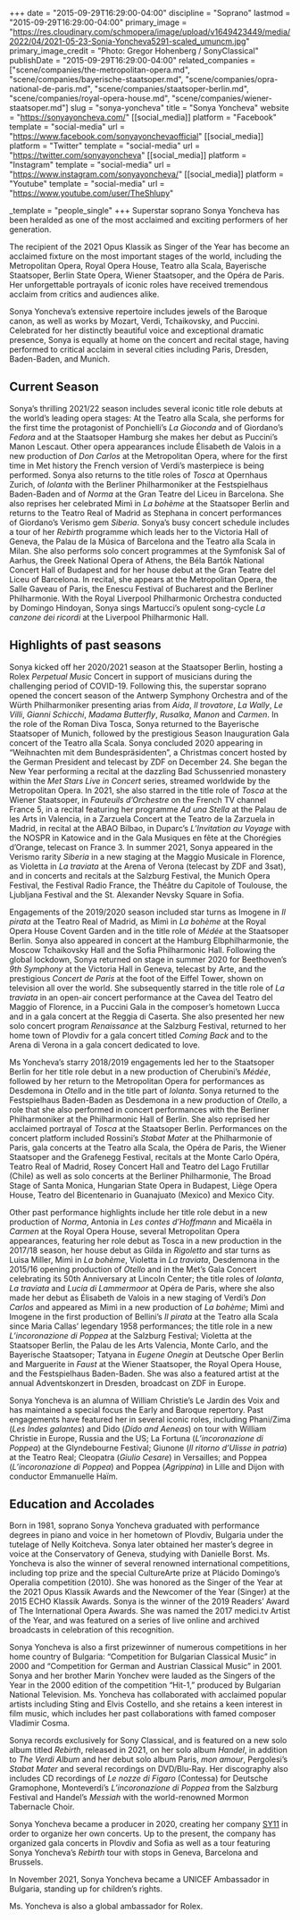 +++
date = "2015-09-29T16:29:00-04:00"
discipline = "Soprano"
lastmod = "2015-09-29T16:29:00-04:00"
primary_image = "https://res.cloudinary.com/schmopera/image/upload/v1649423449/media/2022/04/2021-05-23-Sonia-Yoncheva5291-scaled_umuncm.jpg"
primary_image_credit = "Photo: Gregor Hohenberg / SonyClassical"
publishDate = "2015-09-29T16:29:00-04:00"
related_companies = ["scene/companies/the-metropolitan-opera.md", "scene/companies/bayerische-staatsoper.md", "scene/companies/opra-national-de-paris.md", "scene/companies/staatsoper-berlin.md", "scene/companies/royal-opera-house.md", "scene/companies/wiener-staatsoper.md"]
slug = "sonya-yoncheva"
title = "Sonya Yoncheva"
website = "https://sonyayoncheva.com/"
[[social_media]]
platform = "Facebook"
template = "social-media"
url = "https://www.facebook.com/sonyayonchevaofficial"
[[social_media]]
platform = "Twitter"
template = "social-media"
url = "https://twitter.com/sonyayoncheva"
[[social_media]]
platform = "Instagram"
template = "social-media"
url = "https://www.instagram.com/sonyayoncheva/"
[[social_media]]
platform = "Youtube"
template = "social-media"
url = "https://www.youtube.com/user/TheShlupy"

_template = "people_single"
+++
Superstar soprano Sonya Yoncheva has been heralded as one of the most acclaimed and exciting performers of her generation.

The recipient of the 2021 Opus Klassik as Singer of the Year has become an acclaimed fixture on the most important stages of the world, including the Metropolitan Opera, Royal Opera House, Teatro alla Scala, Bayerische Staatsoper, Berlin State Opera, Wiener Staatsoper, and the Opéra de Paris. Her unforgettable portrayals of iconic roles have received tremendous acclaim from critics and audiences alike.

Sonya Yoncheva’s extensive repertoire includes jewels of the Baroque canon, as well as works by Mozart, Verdi, Tchaikovsky, and Puccini. Celebrated for her distinctly beautiful voice and exceptional dramatic presence, Sonya is equally at home on the concert and recital stage, having performed to critical acclaim in several cities including Paris, Dresden, Baden-Baden, and Munich.

## Current Season

Sonya’s thrilling 2021/22 season includes several iconic title role debuts at the world’s leading opera stages: At the Teatro alla Scala, she performs for the first time the protagonist of Ponchielli’s _La Gioconda_ and of Giordano’s _Fedora_ and at the Staatsoper Hamburg she makes her debut as Puccini’s Manon Lescaut. Other opera appearances include Élisabeth de Valois in a new production of _Don Carlos_ at the Metropolitan Opera, where for the first time in Met history the French version of Verdi’s masterpiece is being performed. Sonya also returns to the title roles of _Tosca_ at Opernhaus Zurich, of _Iolanta_ with the Berliner Philharmoniker at the Festspielhaus Baden-Baden and of _Norma_ at the Gran Teatre del Liceu in Barcelona. She also reprises her celebrated Mimì in _La bohème_ at the Staatsoper Berlin and returns to the Teatro Real of Madrid as Stephana in concert performances of Giordano’s Verismo gem _Siberia_. Sonya’s busy concert schedule includes a tour of her _Rebirth_ programme which leads her to the Victoria Hall of Geneva, the Palau de la Música of Barcelona and the Teatro alla Scala in Milan. She also performs solo concert programmes at the Symfonisk Sal of Aarhus, the Greek National Opera of Athens, the Béla Bartók National Concert Hall of Budapest and for her house debut at the Gran Teatre del Liceu of Barcelona. In recital, she appears at the Metropolitan Opera, the Salle Gaveau of Paris, the Enescu Festival of Bucharest and the Berliner Philharmonie. With the Royal Liverpool Philharmonic Orchestra conducted by Domingo Hindoyan, Sonya sings Martucci’s opulent song-cycle _La canzone dei ricordi_ at the Liverpool Philharmonic Hall.

## Highlights of past seasons

Sonya kicked off her 2020/2021 season at the Staatsoper Berlin, hosting a Rolex _Perpetual Music_ Concert in support of musicians during the challenging period of COVID-19. Following this, the superstar soprano opened the concert season of the Antwerp Symphony Orchestra and of the Würth Philharmoniker presenting arias from _Aida_, _Il trovatore_, _La Wally_, _Le Villi_, _Gianni Schicchi_, _Madama Butterfly_, _Rusalka_, _Manon_ and _Carmen_. In the role of the Roman Diva Tosca, Sonya returned to the Bayerische Staatsoper of Munich, followed by the prestigious Season Inauguration Gala concert of the Teatro alla Scala. Sonya concluded 2020 appearing in “Weihnachten mit dem Bundespräsidenten”, a Christmas concert hosted by the German President and telecast by ZDF on December 24. She began the New Year performing a recital at the dazzling Bad Schussenried monastery within the _Met Stars Live in Concert_ series, streamed worldwide by the Metropolitan Opera. In 2021, she also starred in the title role of _Tosca_ at the Wiener Staatsoper, in _Fauteuils d’Orchestre_ on the French TV channel France 5, in a recital featuring her programme _Ad una Stella_ at the Palau de les Arts in Valencia, in a Zarzuela Concert at the Teatro de la Zarzuela in Madrid, in recital at the ABAO Bilbao, in Duparc’s _L’Invitation au Voyage_ with the NOSPR in Katowice and in the Gala Musiques en fête at the Chorégies d’Orange, telecast on France 3. In summer 2021, Sonya appeared in the Verismo rarity _Siberia_ in a new staging at the Maggio Musicale in Florence, as Violetta in _La traviata_ at the Arena of Verona (telecast by ZDF and 3sat), and in concerts and recitals at the Salzburg Festival, the Munich Opera Festival, the Festival Radio France, the Théâtre du Capitole of Toulouse, the Ljubljana Festival and the St. Alexander Nevsky Square in Sofia.

Engagements of the 2019/2020 season included star turns as Imogene in _Il pirata_ at the Teatro Real of Madrid, as Mimì in _La bohème_ at the Royal Opera House Covent Garden and in the title role of _Médée_ at the Staatsoper Berlin. Sonya also appeared in concert at the Hamburg Elbphilharmonie, the Moscow Tchaikovsky Hall and the Sofia Philharmonic Hall. Following the global lockdown, Sonya returned on stage in summer 2020 for Beethoven’s _9th Symphony_ at the Victoria Hall in Geneva, telecast by Arte, and the prestigious _Concert de Paris_ at the foot of the Eiffel Tower, shown on television all over the world. She subsequently starred in the title role of _La traviata_ in an open-air concert performance at the Cavea del Teatro del Maggio of Florence, in a Puccini Gala in the composer’s hometown Lucca and in a gala concert at the Reggia di Caserta. She also presented her new solo concert program _Renaissance_ at the Salzburg Festival, returned to her home town of Plovdiv for a gala concert titled _Coming Back_ and to the Arena di Verona in a gala concert dedicated to love.

Ms Yoncheva’s starry 2018/2019 engagements led her to the Staatsoper Berlin for her title role debut in a new production of Cherubini’s _Médée_, followed by her return to the Metropolitan Opera for performances as Desdemona in _Otello_ and in the title part of _Iolanta_. Sonya returned to the Festspielhaus Baden-Baden as Desdemona in a new production of _Otello_, a role that she also performed in concert performances with the Berliner Philharmoniker at the Philharmonic Hall of Berlin. She also reprised her acclaimed portrayal of _Tosca_ at the Staatsoper Berlin. Performances on the concert platform included Rossini’s _Stabat Mater_ at the Philharmonie of Paris, gala concerts at the Teatro alla Scala, the Opéra de Paris, the Wiener Staatsoper and the Grafenegg Festival, recitals at the Monte Carlo Opéra, Teatro Real of Madrid, Rosey Concert Hall and Teatro del Lago Frutillar (Chile) as well as solo concerts at the Berliner Philharmonie, The Broad Stage of Santa Monica, Hungarian State Opera in Budapest, Liège Opera House, Teatro del Bicentenario in Guanajuato (Mexico) and Mexico City.

Other past performance highlights include her title role debut in a new production of _Norma_, Antonia in _Les contes d’Hoffmann_ and Micaëla in _Carmen_ at the Royal Opera House, several Metropolitan Opera appearances, featuring her role debut as Tosca in a new production in the 2017/18 season, her house debut as Gilda in _Rigoletto_ and star turns as Luisa Miller, Mimì in _La bohème_, Violetta in _La traviata_, Desdemona in the 2015/16 opening production of _Otello_ and in the Met’s Gala Concert celebrating its 50th Anniversary at Lincoln Center; the title roles of _Iolanta_, _La traviata_ and _Lucia di Lammermoor_ at Opéra de Paris, where she also made her debut as Élisabeth de Valois in a new staging of Verdi’s _Don Carlos_ and appeared as Mimì in a new production of _La bohème_; Mimì and Imogene in the first production of Bellini’s _Il pirata_ at the Teatro alla Scala since Maria Callas’ legendary 1958 performances; the title role in a new _L’incoronazione di Poppea_ at the Salzburg Festival; Violetta at the Staatsoper Berlin, the Palau de les Arts Valencia, Monte Carlo, and the Bayerische Staatsoper; Tatyana in _Eugene Onegin_ at Deutsche Oper Berlin and Marguerite in _Faust_ at the Wiener Staatsoper, the Royal Opera House, and the Festspielhaus Baden-Baden. She was also a featured artist at the annual Adventskonzert in Dresden, broadcast on ZDF in Europe.

Sonya Yoncheva is an alumna of William Christie’s Le Jardin des Voix and has maintained a special focus the Early and Baroque repertory. Past engagements have featured her in several iconic roles, including Phani/Zima (_Les Indes galantes_) and Dido (_Dido and Aeneas_) on tour with William Christie in Europe, Russia and the US; La Fortuna (_L’incoronazione di Poppea_) at the Glyndebourne Festival; Giunone (_Il ritorno d’Ulisse in patria_) at the Teatro Real; Cleopatra (_Giulio Cesare_) in Versailles; and Poppea (_L’incoronazione di Poppea_) and Poppea (_Agrippina_) in Lille and Dijon with conductor Emmanuelle Haïm.

## Education and Accolades

Born in 1981, soprano Sonya Yoncheva graduated with performance degrees in piano and voice in her hometown of Plovdiv, Bulgaria under the tutelage of Nelly Koitcheva. Sonya later obtained her master’s degree in voice at the Conservatory of Geneva, studying with Danielle Borst. Ms. Yoncheva is also the winner of several renowned international competitions, including top prize and the special CultureArte prize at Plácido Domingo’s Operalia competition (2010). She was honored as the Singer of the Year at the 2021 Opus Klassik Awards and the Newcomer of the Year (Singer) at the 2015 ECHO Klassik Awards. Sonya is the winner of the 2019 Readers’ Award of The International Opera Awards. She was named the 2017 medici.tv Artist of the Year, and was featured on a series of live online and archived broadcasts in celebration of this recognition.

Sonya Yoncheva is also a first prizewinner of numerous competitions in her home country of Bulgaria: “Competition for Bulgarian Classical Music” in 2000 and “Competition for German and Austrian Classical Music” in 2001. Sonya and her brother Marin Yonchev were lauded as the Singers of the Year in the 2000 edition of the competition “Hit-1,” produced by Bulgarian National Television. Ms. Yoncheva has collaborated with acclaimed popular artists including Sting and Elvis Costello, and she retains a keen interest in film music, which includes her past collaborations with famed composer Vladimir Cosma.

Sonya records exclusively for Sony Classical, and is featured on a new solo album titled _Rebirth_, released in 2021, on her solo album _Handel_, in addition to _The Verdi Album_ and her debut solo album Paris, _mon amour_, Pergolesi’s _Stabat Mater_ and several recordings on DVD/Blu-Ray. Her discography also includes CD recordings of _Le nozze di Figaro_ (Contessa) for Deutsche Gramophone, Monteverdi’s _L’incoronazione di Poppea_ from the Salzburg Festival and Handel’s _Messiah_ with the world-renowned Mormon Tabernacle Choir.

Sonya Yoncheva became a producer in 2020, creating her company [SY11](https://sy11events.com/) in order to organize her own concerts. Up to the present, the company has organized gala concerts in Plovdiv and Sofia as well as a tour featuring Sonya Yoncheva’s _Rebirth_ tour with stops in Geneva, Barcelona and Brussels.

In November 2021, Sonya Yoncheva became a UNICEF Ambassador in Bulgaria, standing up for children’s rights.

Ms. Yoncheva is also a global ambassador for Rolex.